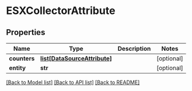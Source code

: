 # ESXCollectorAttribute

## Properties
Name | Type | Description | Notes
------------ | ------------- | ------------- | -------------
**counters** | [**list[DataSourceAttribute]**](DataSourceAttribute.md) |  | [optional] 
**entity** | **str** |  | [optional] 

[[Back to Model list]](../README.md#documentation-for-models) [[Back to API list]](../README.md#documentation-for-api-endpoints) [[Back to README]](../README.md)

